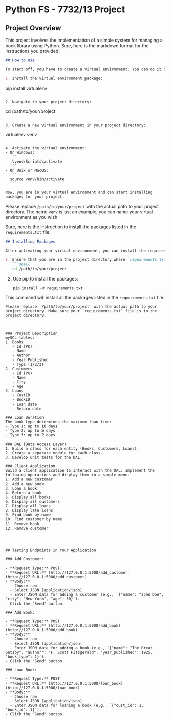 # Python FS - 7732/13 Project

## Project Overview
This project involves the implementation of a simple system for managing a book library using Python.
Sure, here is the markdown format for the instructions you provided:

```markdown
## How to use

To start off, you have to create a virtual environment. You can do it by following the next steps:

1. Install the virtual environment package:
   ```
   pip install virtualenv
   ```

2. Navigate to your project directory:
   ```
   cd /path/to/your/project
   ```

3. Create a new virtual environment in your project directory:
   ```
   virtualenv venv
   ```

4. Activate the virtual environment:
   - On Windows:
     ```
     .\venv\Scripts\activate
     ```
   - On Unix or MacOS:
     ```
     source venv/bin/activate
     ```

Now, you are in your virtual environment and can start installing packages for your project.
```
Please replace `/path/to/your/project` with the actual path to your project directory. The name `venv` is just an example, you can name your virtual environment as you wish.


Sure, here is the instruction to install the packages listed in the `requirements.txt` file:

```markdown
## Installing Packages

After activating your virtual environment, you can install the required packages using the `requirements.txt` file. Here are the steps:

1. Ensure that you are in the project directory where `requirements.txt` is located.
   ```shell
   cd /path/to/your/project
   ```

2. Use pip to install the packages:
   ```shell
   pip install -r requirements.txt
   ```

This command will install all the packages listed in the `requirements.txt` file.
```
Please replace `/path/to/your/project` with the actual path to your project directory. Make sure your `requirements.txt` file is in the project directory.



### Project Description
mySQL tables:
1. Books
   - Id (PK)
   - Name
   - Author
   - Year Published
   - Type (1/2/3)
2. Customers
   - Id (PK)
   - Name
   - City
   - Age
3. Loans
   - CustID
   - BookID
   - Loan date
   - Return date

### Loan Duration
The book type determines the maximum loan time:
- Type 1: up to 10 days
- Type 2: up to 5 days
- Type 3: up to 2 days

### DAL (Data Access Layer)
1. Build a class for each entity (Books, Customers, Loans).
2. Create a separate module for each class.
3. Develop unit tests for the DAL.

### Client Application
Build a client application to interact with the DAL. Implement the following operations and display them in a simple menu:
1. Add a new customer
2. Add a new book
3. Loan a book
4. Return a book
5. Display all books
6. Display all customers
7. Display all loans
8. Display late loans
9. Find book by name
10. Find customer by name
11. Remove book
12. Remove customer




## Testing Endpoints in Your Application

### Add Customer:

- **Request Type:** POST
- **Request URL:** [http://127.0.0.1:5000/add_customer](http://127.0.0.1:5000/add_customer)
- **Body:**
  - Choose raw
  - Select JSON (application/json)
  - Enter JSON data for adding a customer (e.g., `{"name": "John Doe", "city": "New York", "age": 30}`).
- Click the "Send" button.

### Add Book:

- **Request Type:** POST
- **Request URL:** [http://127.0.0.1:5000/add_book](http://127.0.0.1:5000/add_book)
- **Body:**
  - Choose raw
  - Select JSON (application/json)
  - Enter JSON data for adding a book (e.g., `{"name": "The Great Gatsby", "author": "F. Scott Fitzgerald", "year_published": 1925, "book_type": 1}`).
- Click the "Send" button.

### Loan Book:

- **Request Type:** POST
- **Request URL:** [http://127.0.0.1:5000/loan_book](http://127.0.0.1:5000/loan_book)
- **Body:**
  - Choose raw
  - Select JSON (application/json)
  - Enter JSON data for loaning a book (e.g., `{"cust_id": 1, "book_id": 1}`).
- Click the "Send" button.

